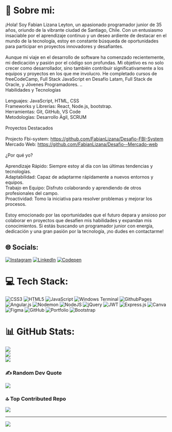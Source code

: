 # 💫 Sobre mi:
¡Hola! Soy Fabian Lizana Leyton, un apasionado programador junior de 35 años, oriundo de la vibrante ciudad de Santiago, Chile. Con un entusiasmo insaciable por el aprendizaje continuo y un deseo ardiente de destacar en el mundo de la tecnología, estoy en constante búsqueda de oportunidades para participar en proyectos innovadores y desafiantes.<br><br>Aunque mi viaje en el desarrollo de software ha comenzado recientemente, mi dedicación y pasión por el código son profundas. Mi objetivo es no solo crecer como desarrollador, sino también contribuir significativamente a los equipos y proyectos en los que me involucro. He completado cursos de freeCodeCamp, Full Stack JavaScript en Desafío Latam, Full Stack de Oracle, y Jóvenes Programadores. ..<br>Habilidades y Tecnologías<br><br>    Lenguajes: JavaScript, HTML, CSS<br>    Frameworks y Librerías: React, Node.js, bootstrap.<br>    Herramientas: Git, GitHub, VS Code<br>    Metodologías: Desarrollo Ágil, SCRUM<br><br>Proyectos Destacados<br><br>    Projecto Fbi-system: https://github.com/FabianLizana/Desafio-FBI-System<br>    Mercado Web: https://github.com/FabianLizana/Desafio--Mercado-web<br><br>¿Por qué yo?<br><br>    Aprendizaje Rápido: Siempre estoy al día con las últimas tendencias y tecnologías.<br>    Adaptabilidad: Capaz de adaptarme rápidamente a nuevos entornos y equipos.<br>    Trabajo en Equipo: Disfruto colaborando y aprendiendo de otros profesionales del campo.<br>    Proactividad: Tomo la iniciativa para resolver problemas y mejorar los procesos.<br><br>Estoy emocionado por las oportunidades que el futuro depara y ansioso por colaborar en proyectos que desafíen mis habilidades y expandan mis conocimientos. Si estás buscando un programador junior con energía, dedicación y una gran pasión por la tecnología, ¡no dudes en contactarme!


## 🌐 Socials:
[![Instagram](https://img.shields.io/badge/Instagram-%23E4405F.svg?logo=Instagram&logoColor=white)](https://instagram.com/https://www.instagram.com/fabian.lizana.leyton/) [![LinkedIn](https://img.shields.io/badge/LinkedIn-%230077B5.svg?logo=linkedin&logoColor=white)](https://linkedin.com/in/https://www.linkedin.com/in/fabian-andres-lizana-leyton-307119247/) [![Codepen](https://img.shields.io/badge/Codepen-000000?style=for-the-badge&logo=codepen&logoColor=white)](https://codepen.io/https://codepen.io/fabian-andres-lizana-leyton) 

# 💻 Tech Stack:
![CSS3](https://img.shields.io/badge/css3-%231572B6.svg?style=for-the-badge&logo=css3&logoColor=white) ![HTML5](https://img.shields.io/badge/html5-%23E34F26.svg?style=for-the-badge&logo=html5&logoColor=white) ![JavaScript](https://img.shields.io/badge/javascript-%23323330.svg?style=for-the-badge&logo=javascript&logoColor=%23F7DF1E) ![Windows Terminal](https://img.shields.io/badge/Windows%20Terminal-%234D4D4D.svg?style=for-the-badge&logo=windows-terminal&logoColor=white) ![GithubPages](https://img.shields.io/badge/github%20pages-121013?style=for-the-badge&logo=github&logoColor=white) ![Angular.js](https://img.shields.io/badge/angular.js-%23E23237.svg?style=for-the-badge&logo=angularjs&logoColor=white) ![Nodemon](https://img.shields.io/badge/NODEMON-%23323330.svg?style=for-the-badge&logo=nodemon&logoColor=%BBDEAD) ![NodeJS](https://img.shields.io/badge/node.js-6DA55F?style=for-the-badge&logo=node.js&logoColor=white) ![jQuery](https://img.shields.io/badge/jquery-%230769AD.svg?style=for-the-badge&logo=jquery&logoColor=white) ![JWT](https://img.shields.io/badge/JWT-black?style=for-the-badge&logo=JSON%20web%20tokens) ![Express.js](https://img.shields.io/badge/express.js-%23404d59.svg?style=for-the-badge&logo=express&logoColor=%2361DAFB) ![Canva](https://img.shields.io/badge/Canva-%2300C4CC.svg?style=for-the-badge&logo=Canva&logoColor=white) ![Figma](https://img.shields.io/badge/figma-%23F24E1E.svg?style=for-the-badge&logo=figma&logoColor=white) ![GitHub](https://img.shields.io/badge/github-%23121011.svg?style=for-the-badge&logo=github&logoColor=white) ![Portfolio](https://img.shields.io/badge/Portfolio-%23000000.svg?style=for-the-badge&logo=firefox&logoColor=#FF7139) ![Bootstrap](https://img.shields.io/badge/bootstrap-%238511FA.svg?style=for-the-badge&logo=bootstrap&logoColor=white)
# 📊 GitHub Stats:
![](https://github-readme-stats.vercel.app/api?username=FabianLizana&theme=calm_pink&hide_border=false&include_all_commits=false&count_private=false)<br/>
![](https://github-readme-streak-stats.herokuapp.com/?user=FabianLizana&theme=calm_pink&hide_border=false)<br/>
![](https://github-readme-stats.vercel.app/api/top-langs/?username=FabianLizana&theme=calm_pink&hide_border=false&include_all_commits=false&count_private=false&layout=compact)

### ✍️ Random Dev Quote
![](https://quotes-github-readme.vercel.app/api?type=horizontal&theme=dark)

### 🔝 Top Contributed Repo
![](https://github-contributor-stats.vercel.app/api?username=FabianLizana&limit=5&theme=dark&combine_all_yearly_contributions=true)

---
[![](https://visitcount.itsvg.in/api?id=FabianLizana&icon=0&color=0)](https://visitcount.itsvg.in)

<!-- Proudly created with GPRM ( https://gprm.itsvg.in ) -->
